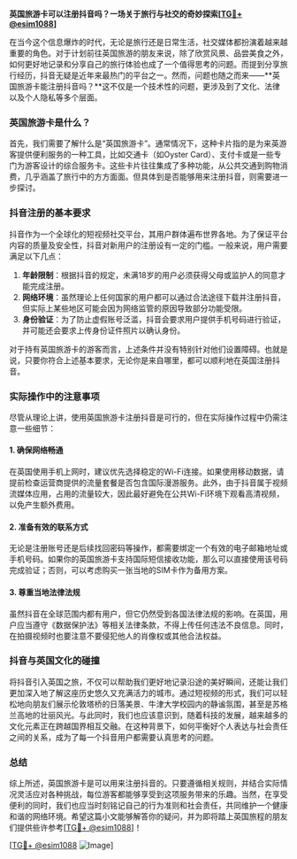 **英国旅游卡可以注册抖音吗？一场关于旅行与社交的奇妙探索[[TG💪+ @esim1088](https://t.me/s/esim1088)]**

在当今这个信息爆炸的时代，无论是旅行还是日常生活，社交媒体都扮演着越来越重要的角色。对于计划前往英国旅游的朋友来说，除了欣赏风景、品尝美食之外，如何更好地记录和分享自己的旅行体验也成了一个值得思考的问题。而提到分享旅行经历，抖音无疑是近年来最热门的平台之一。然而，问题也随之而来——**英国旅游卡能注册抖音吗？**这不仅是一个技术性的问题，更涉及到了文化、法律以及个人隐私等多个层面。

### 英国旅游卡是什么？

首先，我们需要了解什么是“英国旅游卡”。通常情况下，这种卡片指的是为来英游客提供便利服务的一种工具，比如交通卡（如Oyster Card）、支付卡或是一些专门为游客设计的综合服务卡。这些卡片往往集成了多种功能，从公共交通到购物消费，几乎涵盖了旅行中的方方面面。但具体到是否能够用来注册抖音，则需要进一步探讨。

### 抖音注册的基本要求

抖音作为一个全球化的短视频社交平台，其用户群体遍布世界各地。为了保证平台内容的质量及安全性，抖音对新用户的注册设有一定的门槛。一般来说，用户需要满足以下几点：

1. **年龄限制**：根据抖音的规定，未满18岁的用户必须获得父母或监护人的同意才能完成注册。
2. **网络环境**：虽然理论上任何国家的用户都可以通过合法途径下载并注册抖音，但实际上某些地区可能会因为网络监管的原因导致部分功能受限。
3. **身份验证**：为了防止虚假账号泛滥，抖音会要求用户提供手机号码进行验证，并可能还会要求上传身份证件照片以确认身份。

对于持有英国旅游卡的游客而言，上述条件并没有特别针对他们设置障碍。也就是说，只要你符合上述基本要求，无论你是来自哪里，都可以顺利地在英国注册抖音。

### 实际操作中的注意事项

尽管从理论上讲，使用英国旅游卡注册抖音是可行的，但在实际操作过程中仍需注意一些细节：

#### 1. 确保网络畅通
在英国使用手机上网时，建议优先选择稳定的Wi-Fi连接。如果使用移动数据，请提前检查运营商提供的流量套餐是否包含国际漫游服务。此外，由于抖音属于视频流媒体应用，占用的流量较大，因此最好避免在公共Wi-Fi环境下观看高清视频，以免产生额外费用。

#### 2. 准备有效的联系方式
无论是注册账号还是后续找回密码等操作，都需要绑定一个有效的电子邮箱地址或手机号码。如果你的英国旅游卡支持国际短信接收功能，那么可以直接使用该号码完成验证；否则，可以考虑购买一张当地的SIM卡作为备用方案。

#### 3. 尊重当地法律法规
虽然抖音在全球范围内都有用户，但它仍然受到各国法律法规的影响。在英国，用户应当遵守《数据保护法》等相关法律条款，不得上传任何违法不良信息。同时，在拍摄视频时也要注意不要侵犯他人的肖像权或其他合法权益。

### 抖音与英国文化的碰撞

将抖音引入英国之旅，不仅可以帮助我们更好地记录沿途的美好瞬间，还能让我们更加深入地了解这座历史悠久又充满活力的城市。通过短视频的形式，我们可以轻松地向朋友们展示伦敦塔桥的日落美景、牛津大学校园内的静谧氛围，甚至是苏格兰高地的壮丽风光。与此同时，我们也应该意识到，随着科技的发展，越来越多的文化元素正在跨越国界相互交融。在这种背景下，如何平衡好个人表达与社会责任之间的关系，成为了每一个抖音用户都需要认真思考的问题。

### 总结

综上所述，英国旅游卡是可以用来注册抖音的。只要遵循相关规则，并结合实际情况灵活应对各种挑战，每位游客都能够享受到这项服务带来的乐趣。当然，在享受便利的同时，我们也应当时刻铭记自己的行为准则和社会责任，共同维护一个健康和谐的网络环境。希望这篇小文能够解答你的疑问，并为即将踏上英国旅程的朋友们提供些许参考[[TG💪+ @esim1088](https://t.me/s/esim1088)]！

[[TG💪+ @esim1088](https://t.me/s/esim1088) ![Image](https://i.postimg.cc/4NQfJmqS/Snipaste-2025-05-13-00-14-12.png)]